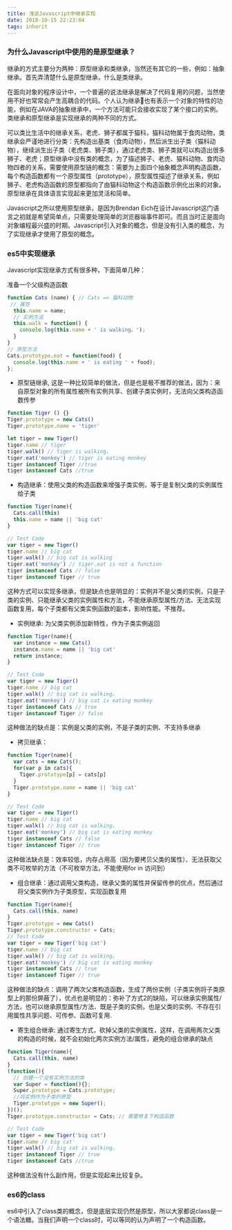 ```yaml
---
title: 浅谈Javascript中继承实现
date: 2018-10-15 22:23:04
tags: inherit
---
```


### 为什么Javascript中使用的是原型继承？

继承的方式主要分为两种：原型继承和类继承，当然还有其它的一些，例如：抽象继承。首先弄清楚什么是原型继承，什么是类继承。

在面向对象的程序设计中，一个普遍的说法继承是解决了代码复用的问题，当然使用不好也常常会产生高耦合的代码。个人认为继承也有表示一个对象的特性的功能，例如在JAVA的抽象继承中，一个方法可能只会接收实现了某个接口的实例。类继承和原型继承是实现继承的两种不同的方式。

可以类比生活中的继承关系，老虎、狮子都属于猫科，猫科动物属于食肉动物，类继承会严谨地进行分类：先构造出基类（食肉动物），然后派生出子类（猫科动物），继续派生出子类（老虎类、狮子类），通过老虎类、狮子类就可以构造出很多狮子、老虎；原型继承中没有类的概念，为了描述狮子、老虎、猫科动物、食肉动物四者的关系，需要使用原型链的概念：需要为上面四个抽象概念声明构造函数，每个构造函数都有一个原型属性（prototype），原型属性描述了继承关系，例如狮子、老虎构造函数的原型都指向了由猫科动物这个构造函数示例化出来的对象。原型继承在具体语言实现起来更加灵活和简单。

Javascript之所以使用原型继承，是因为Brendan Eich在设计Javascript这门语言之初就是希望简单点，只需要处理简单的浏览器端事件即可。而且当时正是面向对象编程最兴盛的时期。Javascript引入对象的概念，但是没有引入类的概念，为了实现继承才使用了原型的概念。

### es5中实现继承

Javascript实现继承方式有很多种，下面简单几种：

准备一个父级构造函数

```javascript
function Cats (name) { // Cats => 猫科动物
 // 属性
  this.name = name;
  // 实例方法
  this.walk = function() {
    console.log(this.name + ' is walking。');
  }
}
// 原型方法
Cats.prototype.eat = function(food) {
  console.log(this.name + ' is eating ' + food);
};
```

- 原型链继承, 这是一种比较简单的做法，但是也是极不推荐的做法，因为：来自原型对象的所有属性被所有实例共享、创建子类实例时，无法向父类构造函数传参

```javascript
function Tiger () {}
Tiger.prototype = new Cats()
Tiger.prototype.name = 'tiger'

let tiger = new Tiger()
tiger.name // tiger
tiger.walk() // tiger is walking。
tiger.eat('monkey') // tiger is eating monkey
tiger instanceof Tiger //true 
tiger instanceof Cats //true
```

- 构造继承：使用父类的构造函数来增强子类实例，等于是复制父类的实例属性给子类

```javascript
function Tiger(name){
  Cats.call(this)
  this.name = name || 'big cat'
}

// Test Code
var tiger = new Tiger()
tiger.name // big cat
tiger.walk() // big cat is walking
tiger.eat('monkey') // tiger.eat is not a function
tiger instanceof Cats // false
tiger instanceof Tiger // true
```

这种方式可以实现多继承，但是缺点也是明显的：实例并不是父类的实例，只是子类的实例、只能继承父类的实例属性和方法，不能继承原型属性/方法、无法实现函数复用，每个子类都有父类实例函数的副本，影响性能。不推荐。

- 实例继承: 为父类实例添加新特性，作为子类实例返回

```javascript
function Tiger(name){
  var instance = new Cats()
  instance.name = name || 'big cat'
  return instance;
}

// Test Code
var tiger = new Tiger()
tiger.name // big cat
tiger.walk() // big cat is walking。
tiger.eat('monkey') // big cat is eating monkey
tiger instanceof Cats // true
tiger instanceof Tiger // false
```

这种做法的缺点是：实例是父类的实例，不是子类的实例、不支持多继承

- 拷贝继承：

```javascript
function Tiger(name){
  var cats = new Cats();
  for(var p in cats){
    Tiger.prototype[p] = cats[p]
  }
  Tiger.prototype.name = name || 'big cat'
}

// Test Code
var tiger = new Tiger()
tiger.name // big cat
tiger.walk() // big cat is walking。
tiger.eat('monkey') // big cat is eating monkey
tiger instanceof Cats // false
tiger instanceof Tiger // true
```

这种做法缺点是：效率较低，内存占用高（因为要拷贝父类的属性）、无法获取父类不可枚举的方法（不可枚举方法，不能使用for in 访问到）

- 组合继承：通过调用父类构造，继承父类的属性并保留传参的优点，然后通过将父类实例作为子类原型，实现函数复用

```javascript
function Tiger(name){
  Cats.call(this, name)
}
Tiger.prototype = new Cats()
Tiger.prototype.constructor = Cats;
// Test Code
var tiger = new Tiger('big cat')
tiger.name // big cat
tiger.walk() // big cat is walking。
tiger.eat('monkey') // big cat is eating monkey
tiger instanceof Cats // true
tiger instanceof Tiger // true

```

这种做法的缺点：调用了两次父类构造函数，生成了两份实例（子类实例将子类原型上的那份屏蔽了），优点也是明显的：弥补了方式2的缺陷，可以继承实例属性/方法，也可以继承原型属性/方法、既是子类的实例，也是父类的实例、不存在引用属性共享问题、可传参、函数可复用.

- 寄生组合继承: 通过寄生方式，砍掉父类的实例属性，这样，在调用两次父类的构造的时候，就不会初始化两次实例方法/属性，避免的组合继承的缺点

```javascript
function Tiger(name){
  Cats.call(this, name)
}
(function(){
  // 创建一个没有实例方法的类
  var Super = function(){};
  Super.prototype = Cats.prototype;
  //将实例作为子类的原型
  Tiger.prototype = new Super();
})();
Tiger.prototype.constructor = Cats; // 需要修复下构造函数

// Test Code
var tiger = new Tiger('big cat')
tiger.name // big cat'
tiger.walk() // big cat is walking。
tiger instanceof Tiger // true
tiger instanceof Cats //true
```

这种做法没有什么副作用，但是实现起来比较复杂。

### es6的class

es6中引入了class类的概念，但是底层实现仍然是原型，所以大家都说class是一个语法糖。当我们声明一个class时，可以等同的认为声明了一个构造函数。